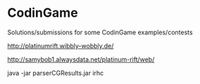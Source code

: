 CodinGame
=========

Solutions/submissions for some CodinGame examples/contests





http://platinumrift.wibbly-wobbly.de/

http://samybob1.alwaysdata.net/platinum-rift/web/

java -jar parserCGResults.jar irhc
